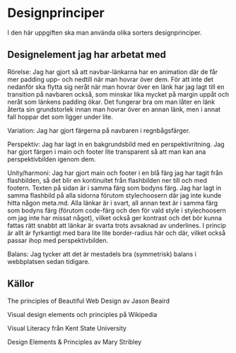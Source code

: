Designprinciper
=======================

I den här uppgiften ska man använda olika sorters designprinciper.

Designelement jag har arbetat med
-------------------------------------
<p id="text">Rörelse: Jag har gjort så att navbar-länkarna har en animation där de får mer padding upp- och nedtill när man hovrar över dem. För att inte det nedanför ska flytta sig neråt när man
hovrar över en länk har jag lagt till en transition på navbaren också, som minskar lika mycket på margin uppåt och neråt som länkens padding ökar. Det fungerar bra om man låter en länk återta sin grundstorlek
innan man hovrar över en annan länk, men i annat fall hoppar det som ligger under lite.</p>

Variation: Jag har gjort färgerna på navbaren i regnbågsfärger.

Perspektiv: Jag har lagt in en bakgrundsbild med en perspektivritning. Jag har gjort färgen i main och footer lite transparent så att man kan ana perspektivbilden igenom dem.

Unity/harmoni: Jag har gjort main och footer i en blå färg jag har tagit från flashbilden, så det blir en kontinuitet från flashbilden ner till och med footern. Texten på sidan är i samma färg som bodyns färg. Jag har lagt in samma flashbild på alla sidorna förutom stylechoosern där jag inte kunde hitta någon meta.md. Alla länkar är i svart, all annan text är i samma färg som bodyns färg (förutom code-färg och den för vald style i stylechoosern om jag inte har missat något), vilket också ger kontrast och det bör kunna fattas rätt snabbt att länkar är svarta trots avsaknad av underlines. I princip är allt är fyrkantigt med bara lite lite border-radius här och där, vilket också passar ihop med perspektivbilden.

Balans: Jag tycker att det är mestadels bra (symmetrisk) balans i webbplatsen sedan tidigare.

Källor
-----------------------

The principles of Beautiful Web Design av Jason Beaird

Visual design elements och principles på Wikipedia

Visual Literacy från Kent State University

Design Elements & Principles av Mary Stribley
